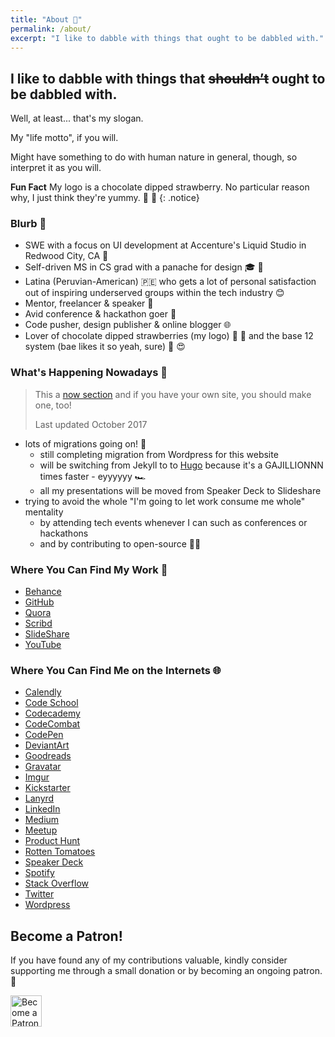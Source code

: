 ```yaml
---
title: "About 👀️"
permalink: /about/
excerpt: "I like to dabble with things that ought to be dabbled with."
---
```


<h2>I like to dabble with things that <del>shouldn’t</del> ought to be dabbled with.</h2>

Well, at least... that's my slogan.

My "life motto", if you will.

Might have something to do with human nature in general, though, so interpret it as you will.

**Fun Fact** My logo is a chocolate dipped strawberry. No particular reason why, I just think they're yummy. 🍓 🍫
{: .notice}

### Blurb 📇

- SWE with a focus on UI development at Accenture's Liquid Studio in Redwood City, CA 💼
- Self-driven MS in CS grad with a panache for design 🎓️ 🔨️
- Latina (Peruvian-American) 🇵🇪 who gets a lot of personal satisfaction out of inspiring underserved groups within the tech industry 😊
- Mentor, freelancer & speaker 💬️
- Avid conference & hackathon goer 🚗
- Code pusher, design publisher & online blogger 🌐️
- Lover of chocolate dipped strawberries (my logo) 🍓️ 🍫️ and the base 12 system (bae likes it so yeah, sure) 📐 😍

### What's Happening Nowadays 📅

> This a [now section](https://nownownow.com/about) and if you have your own site, you should make one, too!
>
> Last updated October 2017

- lots of migrations going on! 🦋️
  - still completing migration from Wordpress for this website
  - will be switching from Jekyll to to [Hugo](https://gohugo.io/) because it's a GAJILLIONNN times faster - eyyyyyy 🏎
  - all my presentations will be moved from Speaker Deck to Slideshare
- trying to avoid the whole "I'm going to let work consume me whole" mentality
  - by attending tech events whenever I can such as conferences or hackathons
  - and by contributing to open-source 👐🏽️

### Where You Can Find My Work 🍓️

- [Behance](https://behance.net/fvcproductions) <i class="fa fa-behance"></i>
- [GitHub](https://github.com/fvcproductions) <i class="fa fa-github"></i>
- [Quora](https://quora.com/profile/Frances-Coronel-1) <i class="fa fa-quora"></i>
- [Scribd](https://www.scribd.com/user/194063411/FVCproductions) <i class="fa fa-scribd"></i>
- [SlideShare](https://www.slideshare.net/FVCproductions) <i class="fa fa-slideshare"></i>
- [YouTube](https://youtube.com/+fvcproductions2013) <i class="fa fa-youtube-play"></i>

### Where You Can Find Me on the Internets 🌐

- [Calendly](https://calendly.com/fvcproductions) <i class="fa fa-calendar"></i>
- [Code School](https://www.codeschool.com/users/fvcproductions) <i class="fa fa-code-school"></i>
- [Codecademy](https://www.codecademy.com/fvcproductions) <i class="fa fa-codecademy"></i>
- [CodeCombat](https://codecombat.com/user/fvcproductions) <i class="fa fa-codecombat"></i>
- [CodePen](https://codepen.io/fvcproductions/) <i class="fa fa-codepen"></i>
- [DeviantArt](https://fvcproductions.deviantart.com/) <i class="fa fa-deviantart"></i>
- [Goodreads](//www.goodreads.com/user/show/27884143-frances-coronel) <i class="fa fa-goodreads"></i>
- [Gravatar](https://en.gravatar.com/fvcproductions) <i class="fa fa-gravatar"></i>
- [Imgur](//fvcproductions.imgur.com/) <i class="fa fa-imgur"></i>
- [Kickstarter](https://www.kickstarter.com/profile/fvcproductions1618) <i class="fa fa-kickstarter"></i>
- [Lanyrd](//lanyrd.com/profile/fvcproductions/) <i class="fa fa-lanyrd"></i>
- [LinkedIn](https://linkedin.com/in/fvcproductions) <i class="fa fa-linkedin"></i>
- [Medium](https://medium.com/@fvcproductions) <i class="fa fa-medium"></i>
- [Meetup](https://www.meetup.com/members/182920007/) <i class="fa fa-meetup"></i>
- [Product Hunt](https://www.producthunt.com/@fvcproductions) <i class="fa fa-product-hunt"></i>
- [Rotten Tomatoes](https://www.rottentomatoes.com/user/id/966430171) <i class="fa fa-rotten-tomatoes"></i>
- [Speaker Deck](https://speakerdeck.com/fvcproductions) <i class="fa fa-speaker-deck"></i>
- [Spotify](https://open.spotify.com/user/fvcproductions) <i class="fa fa-spotify"></i>
- [Stack Overflow](https://stackoverflow.com/users/3000467/fvcproductions) <i class="fa fa-stack-overflow"></i>
- [Twitter](https://twitter.com/fvcproductions) <i class="fa fa-twitter"></i>
- [Wordpress](https://fvcproductions.wordpress.com) <i class="fa fa-wordpress"></i>

## Become a Patron!

If you have found any of my contributions valuable, kindly consider supporting me through a small donation or by becoming an ongoing patron. 💛️

<a href="https://www.patreon.com/fvcproductions" target="_blank" rel="noopener"><img src="https://c5.patreon.com/external/logo/become_a_patron_button@2x.png" height="50" alt="Become a Patron!"></a>